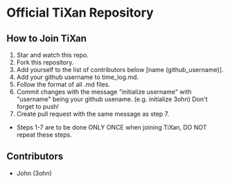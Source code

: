 # Official TiXan Repository

## How to Join TiXan

1. Star and watch this repo.
2. Fork this repository.
4. Add yourself to the list of contributors below [name (github_username)].
5. Add your github username to time_log.md.
6. Follow the format of all .md files.
7. Commit changes with the message "initialize username" with "username" being your github usename. (e.g. initialize 3ohn) Don't forget to push!
8. Create pull request with the same message as step 7.
* Steps 1-7 are to be done ONLY ONCE when joining TiXan, DO NOT repeat these steps.


## Contributors

- John (3ohn)
